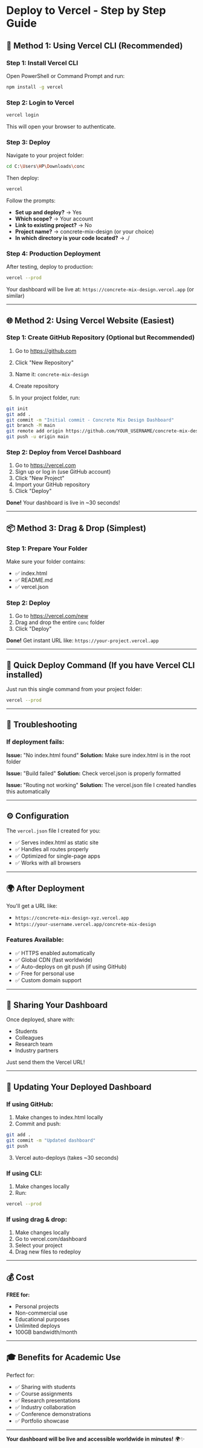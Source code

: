 # Deploy to Vercel - Step by Step Guide

## 🚀 Method 1: Using Vercel CLI (Recommended)

### Step 1: Install Vercel CLI
Open PowerShell or Command Prompt and run:
```bash
npm install -g vercel
```

### Step 2: Login to Vercel
```bash
vercel login
```
This will open your browser to authenticate.

### Step 3: Deploy
Navigate to your project folder:
```bash
cd C:\Users\HP\Downloads\conc
```

Then deploy:
```bash
vercel
```

Follow the prompts:
- **Set up and deploy?** → Yes
- **Which scope?** → Your account
- **Link to existing project?** → No
- **Project name?** → concrete-mix-design (or your choice)
- **In which directory is your code located?** → ./

### Step 4: Production Deployment
After testing, deploy to production:
```bash
vercel --prod
```

Your dashboard will be live at: `https://concrete-mix-design.vercel.app` (or similar)

---

## 🌐 Method 2: Using Vercel Website (Easiest)

### Step 1: Create GitHub Repository (Optional but Recommended)

1. Go to https://github.com
2. Click "New Repository"
3. Name it: `concrete-mix-design`
4. Create repository

5. In your project folder, run:
```bash
git init
git add .
git commit -m "Initial commit - Concrete Mix Design Dashboard"
git branch -M main
git remote add origin https://github.com/YOUR_USERNAME/concrete-mix-design.git
git push -u origin main
```

### Step 2: Deploy from Vercel Dashboard

1. Go to https://vercel.com
2. Sign up or log in (use GitHub account)
3. Click "New Project"
4. Import your GitHub repository
5. Click "Deploy"

**Done!** Your dashboard is live in ~30 seconds!

---

## 📦 Method 3: Drag & Drop (Simplest)

### Step 1: Prepare Your Folder
Make sure your folder contains:
- ✅ index.html
- ✅ README.md
- ✅ vercel.json

### Step 2: Deploy
1. Go to https://vercel.com/new
2. Drag and drop the entire `conc` folder
3. Click "Deploy"

**Done!** Get instant URL like: `https://your-project.vercel.app`

---

## 🎯 Quick Deploy Command (If you have Vercel CLI installed)

Just run this single command from your project folder:
```bash
vercel --prod
```

---

## 🔧 Troubleshooting

### If deployment fails:

**Issue:** "No index.html found"
**Solution:** Make sure index.html is in the root folder

**Issue:** "Build failed"
**Solution:** Check vercel.json is properly formatted

**Issue:** "Routing not working"
**Solution:** The vercel.json file I created handles this automatically

---

## ⚙️ Configuration

The `vercel.json` file I created for you:
- ✅ Serves index.html as static site
- ✅ Handles all routes properly
- ✅ Optimized for single-page apps
- ✅ Works with all browsers

---

## 🌍 After Deployment

You'll get a URL like:
- `https://concrete-mix-design-xyz.vercel.app`
- `https://your-username.vercel.app/concrete-mix-design`

### Features Available:
- ✅ HTTPS enabled automatically
- ✅ Global CDN (fast worldwide)
- ✅ Auto-deploys on git push (if using GitHub)
- ✅ Free for personal use
- ✅ Custom domain support

---

## 📱 Sharing Your Dashboard

Once deployed, share with:
- Students
- Colleagues
- Research team
- Industry partners

Just send them the Vercel URL!

---

## 🔄 Updating Your Deployed Dashboard

### If using GitHub:
1. Make changes to index.html locally
2. Commit and push:
```bash
git add .
git commit -m "Updated dashboard"
git push
```
3. Vercel auto-deploys (takes ~30 seconds)

### If using CLI:
1. Make changes locally
2. Run:
```bash
vercel --prod
```

### If using drag & drop:
1. Make changes locally
2. Go to vercel.com/dashboard
3. Select your project
4. Drag new files to redeploy

---

## 💰 Cost

**FREE for:**
- Personal projects
- Non-commercial use
- Educational purposes
- Unlimited deploys
- 100GB bandwidth/month

---

## 🎓 Benefits for Academic Use

Perfect for:
- ✅ Sharing with students
- ✅ Course assignments
- ✅ Research presentations
- ✅ Industry collaboration
- ✅ Conference demonstrations
- ✅ Portfolio showcase

---

**Your dashboard will be live and accessible worldwide in minutes!** 🌍✨

